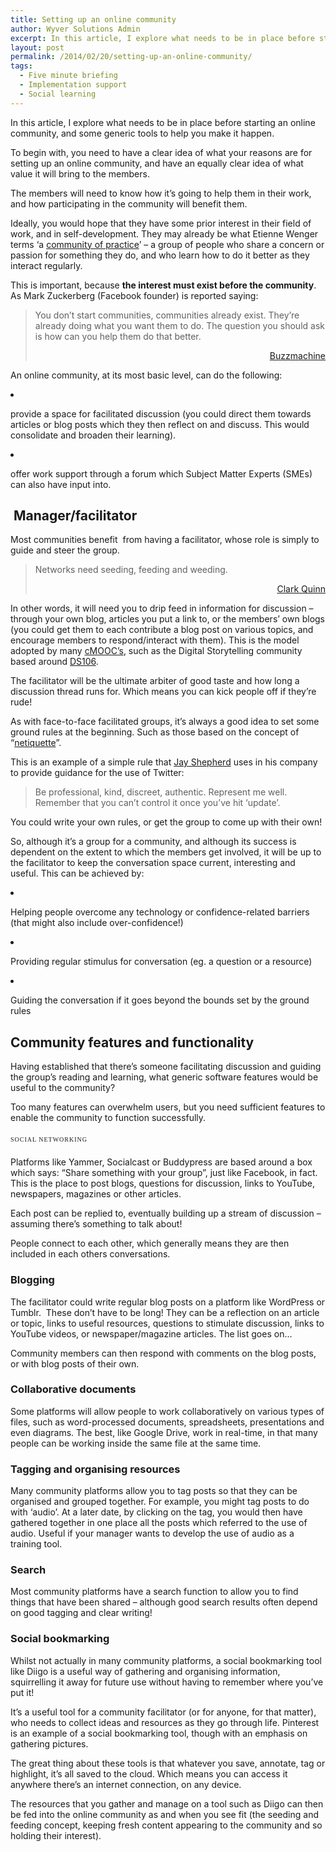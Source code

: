 ```yaml
---
title: Setting up an online community
author: Wyver Solutions Admin
excerpt: In this article, I explore what needs to be in place before starting an online community, and some generic tools to help you make it happen.
layout: post
permalink: /2014/02/20/setting-up-an-online-community/
tags:
  - Five minute briefing
  - Implementation support
  - Social learning
---
```

<p dir="ltr">
  In this article, I explore what needs to be in place before starting an online community, and some generic tools to help you make it happen.
</p>

<p dir="ltr">
  To begin with, you need to have a clear idea of what your reasons are for setting up an online community, and have an equally clear idea of what value it will bring to the members.
</p>

The members will need to know how it’s going to help them in their work, and how participating in the community will benefit them.

Ideally, you would hope that they have some prior interest in their field of work, and in self-development. They may already be what Etienne Wenger terms ‘a <a href="http://wenger-trayner.com/theory/" target="_blank">community of practice</a>’ &#8211; a group of people who share a concern or passion for something they do, and who learn how to do it better as they interact regularly.

This is important, because **the interest must exist before the community**. As Mark Zuckerberg (Facebook founder) is reported saying:

> <p dir="ltr">
>   You don’t start communities, communities already exist. They’re already doing what you want them to do. The question you should ask is how can you help them do that better.
> </p>
>
> <p dir="ltr" style="text-align: right;">
>   <a href="http://buzzmachine.com/2012/02/01/facebook-goes-public-zuckerberg-in-public-parts-wwgd/" target="_blank">Buzzmachine</a>
> </p>

An online community, at its most basic level, can do the following:

<li dir="ltr">
  <p dir="ltr">
    provide a space for facilitated discussion (you could direct them towards articles or blog posts which they then reflect on and discuss. This would consolidate and broaden their learning).
  </p>
</li>

<li dir="ltr">
  <p dir="ltr">
    offer work support through a forum which Subject Matter Experts (SMEs) can also have input into.
  </p>
</li>

##  Manager/facilitator

Most communities benefit  from having a facilitator, whose role is simply to guide and steer the group.

> Networks need seeding, feeding and weeding.
>
> <p style="text-align: right;">
>   <a href="http://blog.learnlets.com/?p=1201">Clark Quinn</a>
> </p>

In other words, it will need you to drip feed in information for discussion &#8211; through your own blog, articles you put a link to, or the members’ own blogs (you could get them to each contribute a blog post on various topics, and encourage members to respond/interact with them). This is the model adopted by many [cMOOC’s][1], such as the Digital Storytelling community based around [DS106][2].

The facilitator will be the ultimate arbiter of good taste and how long a discussion thread runs for. Which means you can kick people off if they’re rude!

As with face-to-face facilitated groups, it’s always a good idea to set some ground rules at the beginning. Such as those based on the concept of “<a href="http://www.albion.com/netiquette/corerules.html" target="_blank">netiquette</a>”.

<p dir="ltr">
  This is an example of a simple rule that <a href="http://www.gruntledemployees.com/gruntled_employees/2009/03/">Jay Shepherd</a> uses in his company to provide guidance for the use of Twitter:
</p>

> Be professional, kind, discreet, authentic. Represent me well. Remember that you can’t control it once you’ve hit ‘update’.

You could write your own rules, or get the group to come up with their own!

<p dir="ltr">
  So, although it’s a group for a community, and although its success is dependent on the extent to which the members get involved, it will be up to the facilitator to keep the conversation space current, interesting and useful. This can be achieved by:
</p>

<li dir="ltr">
  <p dir="ltr">
    Helping people overcome any technology or confidence-related barriers (that might also include over-confidence!)
  </p>
</li>

<li dir="ltr">
  <p dir="ltr">
    Providing regular stimulus for conversation (eg. a question or a resource)
  </p>
</li>

<li dir="ltr">
  <p dir="ltr">
    Guiding the conversation if it goes beyond the bounds set by the ground rules
  </p>
</li>

<h2 dir="ltr">
  Community features and functionality
</h2>

Having established that there’s someone facilitating discussion and guiding the group’s reading and learning, what generic software features would be useful to the community?

<p dir="ltr">
  Too many features can overwhelm users, but you need sufficient features to enable the community to function successfully.
</p>

<span style="font-family: FolksLightRegular; font-size: 10px; letter-spacing: 0.1em; line-height: 2.6em; text-transform: uppercase;">Social networking</span>

<p dir="ltr">
  Platforms like Yammer, Socialcast or Buddypress are based around a box which says: “Share something with your group”, just like Facebook, in fact. This is the place to post blogs, questions for discussion, links to YouTube, newspapers, magazines or other articles.
</p>

Each post can be replied to, eventually building up a stream of discussion &#8211; assuming there’s something to talk about!

People connect to each other, which generally means they are then included in each others conversations.

<h3 dir="ltr">
  Blogging
</h3>

<p dir="ltr">
  The facilitator could write regular blog posts on a platform like WordPress or Tumblr.  These don’t have to be long! They can be a reflection on an article or topic, links to useful resources, questions to stimulate discussion, links to YouTube videos, or newspaper/magazine articles. The list goes on…
</p>

Community members can then respond with comments on the blog posts, or with blog posts of their own.

<h3 dir="ltr">
  Collaborative documents
</h3>

<p dir="ltr">
  Some platforms will allow people to work collaboratively on various types of files, such as word-processed documents, spreadsheets, presentations and even diagrams. The best, like Google Drive, work in real-time, in that many people can be working inside the same file at the same time.
</p>

<h3 dir="ltr">
  Tagging and organising resources
</h3>

<p dir="ltr">
  Many community platforms allow you to tag posts so that they can be organised and grouped together. For example, you might tag posts to do with ‘audio’. At a later date, by clicking on the tag, you would then have gathered together in one place all the posts which referred to the use of audio. Useful if your manager wants to develop the use of audio as a training tool.
</p>

<h3 dir="ltr">
  Search
</h3>

<p dir="ltr">
  Most community platforms have a search function to allow you to find things that have been shared &#8211; although good search results often depend on good tagging and clear writing!
</p>

<h3 dir="ltr">
  Social bookmarking
</h3>

<p dir="ltr">
  Whilst not actually in many community platforms, a social bookmarking tool like Diigo is a useful way of gathering and organising information, squirrelling it away for future use without having to remember where you’ve put it!
</p>

<p dir="ltr">
  It’s a useful tool for a community facilitator (or for anyone, for that matter), who needs to collect ideas and resources as they go through life. Pinterest is an example of a social bookmarking tool, though with an emphasis on gathering pictures.
</p>

<p dir="ltr">
  The great thing about these tools is that whatever you save, annotate, tag or highlight, it’s all saved to the cloud. Which means you can access it anywhere there’s an internet connection, on any device.
</p>

<p dir="ltr">
  The resources that you gather and manage on a tool such as Diigo can then be fed into the online community as and when you see fit (the seeding and feeding concept, keeping fresh content appearing to the community and so holding their interest).
</p>

 [1]: http://en.wikipedia.org/wiki/Massive_open_online_course#Connectivist_design
 [2]: http://ds106.us/about/
